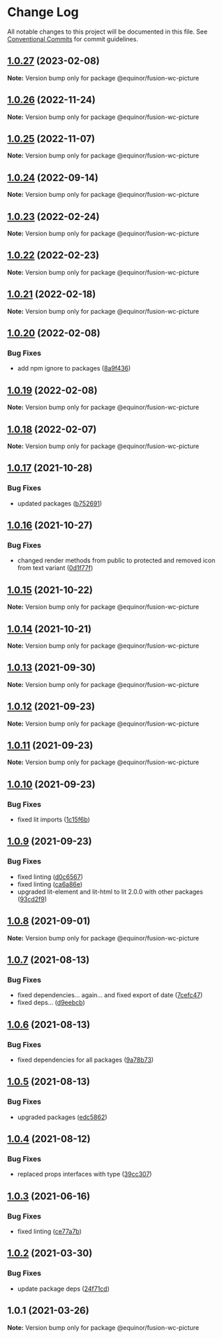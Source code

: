 # Change Log

All notable changes to this project will be documented in this file.
See [Conventional Commits](https://conventionalcommits.org) for commit guidelines.

## [1.0.27](https://github.com/equinor/fusion-web-components/compare/@equinor/fusion-wc-picture@1.0.26...@equinor/fusion-wc-picture@1.0.27) (2023-02-08)

**Note:** Version bump only for package @equinor/fusion-wc-picture





## [1.0.26](https://github.com/equinor/fusion-web-components/compare/@equinor/fusion-wc-picture@1.0.25...@equinor/fusion-wc-picture@1.0.26) (2022-11-24)

**Note:** Version bump only for package @equinor/fusion-wc-picture





## [1.0.25](https://github.com/equinor/fusion-web-components/compare/@equinor/fusion-wc-picture@1.0.24...@equinor/fusion-wc-picture@1.0.25) (2022-11-07)

**Note:** Version bump only for package @equinor/fusion-wc-picture





## [1.0.24](https://github.com/equinor/fusion-web-components/compare/@equinor/fusion-wc-picture@1.0.23...@equinor/fusion-wc-picture@1.0.24) (2022-09-14)

**Note:** Version bump only for package @equinor/fusion-wc-picture





## [1.0.23](https://github.com/equinor/fusion-web-components/compare/@equinor/fusion-wc-picture@1.0.22...@equinor/fusion-wc-picture@1.0.23) (2022-02-24)

**Note:** Version bump only for package @equinor/fusion-wc-picture





## [1.0.22](https://github.com/equinor/fusion-web-components/compare/@equinor/fusion-wc-picture@1.0.21...@equinor/fusion-wc-picture@1.0.22) (2022-02-23)

**Note:** Version bump only for package @equinor/fusion-wc-picture





## [1.0.21](https://github.com/equinor/fusion-web-components/compare/@equinor/fusion-wc-picture@1.0.20...@equinor/fusion-wc-picture@1.0.21) (2022-02-18)

**Note:** Version bump only for package @equinor/fusion-wc-picture





## [1.0.20](https://github.com/equinor/fusion-web-components/compare/@equinor/fusion-wc-picture@1.0.19...@equinor/fusion-wc-picture@1.0.20) (2022-02-08)


### Bug Fixes

* add npm ignore to packages ([8a9f436](https://github.com/equinor/fusion-web-components/commit/8a9f436f4d38c0fec431d9388ce3098853f8babc))





## [1.0.19](https://github.com/equinor/fusion-web-components/compare/@equinor/fusion-wc-picture@1.0.18...@equinor/fusion-wc-picture@1.0.19) (2022-02-08)

**Note:** Version bump only for package @equinor/fusion-wc-picture





## [1.0.18](https://github.com/equinor/fusion-web-components/compare/@equinor/fusion-wc-picture@1.0.17...@equinor/fusion-wc-picture@1.0.18) (2022-02-07)

**Note:** Version bump only for package @equinor/fusion-wc-picture





## [1.0.17](https://github.com/equinor/fusion-web-components/compare/@equinor/fusion-wc-picture@1.0.16...@equinor/fusion-wc-picture@1.0.17) (2021-10-28)


### Bug Fixes

* updated packages ([b752691](https://github.com/equinor/fusion-web-components/commit/b75269105063dfbb150432bd86426e33d67ba869))





## [1.0.16](https://github.com/equinor/fusion-web-components/compare/@equinor/fusion-wc-picture@1.0.15...@equinor/fusion-wc-picture@1.0.16) (2021-10-27)


### Bug Fixes

* changed render methods from public to protected and removed icon from text variant ([0d1f77f](https://github.com/equinor/fusion-web-components/commit/0d1f77fa509c8db3f79c5a4360425a19c949297e))





## [1.0.15](https://github.com/equinor/fusion-web-components/compare/@equinor/fusion-wc-picture@1.0.14...@equinor/fusion-wc-picture@1.0.15) (2021-10-22)

**Note:** Version bump only for package @equinor/fusion-wc-picture





## [1.0.14](https://github.com/equinor/fusion-web-components/compare/@equinor/fusion-wc-picture@1.0.13...@equinor/fusion-wc-picture@1.0.14) (2021-10-21)

**Note:** Version bump only for package @equinor/fusion-wc-picture





## [1.0.13](https://github.com/equinor/fusion-web-components/compare/@equinor/fusion-wc-picture@1.0.12...@equinor/fusion-wc-picture@1.0.13) (2021-09-30)

**Note:** Version bump only for package @equinor/fusion-wc-picture





## [1.0.12](https://github.com/equinor/fusion-web-components/compare/@equinor/fusion-wc-picture@1.0.11...@equinor/fusion-wc-picture@1.0.12) (2021-09-23)

**Note:** Version bump only for package @equinor/fusion-wc-picture





## [1.0.11](https://github.com/equinor/fusion-web-components/compare/@equinor/fusion-wc-picture@1.0.10...@equinor/fusion-wc-picture@1.0.11) (2021-09-23)

**Note:** Version bump only for package @equinor/fusion-wc-picture





## [1.0.10](https://github.com/equinor/fusion-web-components/compare/@equinor/fusion-wc-picture@1.0.9...@equinor/fusion-wc-picture@1.0.10) (2021-09-23)


### Bug Fixes

* fixed lit imports ([1c15f6b](https://github.com/equinor/fusion-web-components/commit/1c15f6b865b9e43193942610f881ed1bc74a623c))





## [1.0.9](https://github.com/equinor/fusion-web-components/compare/@equinor/fusion-wc-picture@1.0.8...@equinor/fusion-wc-picture@1.0.9) (2021-09-23)


### Bug Fixes

* fixed linting ([d0c6567](https://github.com/equinor/fusion-web-components/commit/d0c656728b87438ec0279512547986b5d05be03d))
* fixed linting ([ca6a86e](https://github.com/equinor/fusion-web-components/commit/ca6a86ebda14f6c85cb58f125778e94847b70b1d))
* upgraded lit-element and lit-html to lit 2.0.0 with other packages ([93cd2f9](https://github.com/equinor/fusion-web-components/commit/93cd2f997d6045fd5ab69fe05ccee5acfa861ad7))





## [1.0.8](https://github.com/equinor/fusion-web-components/compare/@equinor/fusion-wc-picture@1.0.7...@equinor/fusion-wc-picture@1.0.8) (2021-09-01)

**Note:** Version bump only for package @equinor/fusion-wc-picture





## [1.0.7](https://github.com/equinor/fusion-web-components/compare/@equinor/fusion-wc-picture@1.0.6...@equinor/fusion-wc-picture@1.0.7) (2021-08-13)


### Bug Fixes

* fixed dependencies... again... and fixed export of date ([7cefc47](https://github.com/equinor/fusion-web-components/commit/7cefc47b307e67c3a79c41579e07ece70c2e0728))
* fixed deps... ([d9eebcb](https://github.com/equinor/fusion-web-components/commit/d9eebcb1d637e9c2bb64f465c9378f1fea17c973))





## [1.0.6](https://github.com/equinor/fusion-web-components/compare/@equinor/fusion-wc-picture@1.0.5...@equinor/fusion-wc-picture@1.0.6) (2021-08-13)


### Bug Fixes

* fixed dependencies for all packages ([9a78b73](https://github.com/equinor/fusion-web-components/commit/9a78b73068685cd4d096fdea1e8501464c18a51c))





## [1.0.5](https://github.com/equinor/fusion-web-components/compare/@equinor/fusion-wc-picture@1.0.4...@equinor/fusion-wc-picture@1.0.5) (2021-08-13)


### Bug Fixes

* upgraded packages ([edc5862](https://github.com/equinor/fusion-web-components/commit/edc58624c3921ef6c77020dd3a026f40ed1dd5f2))





## [1.0.4](https://github.com/equinor/fusion-web-components/compare/@equinor/fusion-wc-picture@1.0.3...@equinor/fusion-wc-picture@1.0.4) (2021-08-12)


### Bug Fixes

* replaced props interfaces with type ([39cc307](https://github.com/equinor/fusion-web-components/commit/39cc3078b3bb217587f5eb39020a312cb859bb96))





## [1.0.3](https://github.com/equinor/fusion-web-components/compare/@equinor/fusion-wc-picture@1.0.2...@equinor/fusion-wc-picture@1.0.3) (2021-06-16)


### Bug Fixes

* fixed linting ([ce77a7b](https://github.com/equinor/fusion-web-components/commit/ce77a7bcf493e6d05b4201513b8676906130d235))





## [1.0.2](https://github.com/equinor/fusion-web-components/compare/@equinor/fusion-wc-picture@1.0.1...@equinor/fusion-wc-picture@1.0.2) (2021-03-30)


### Bug Fixes

* update package deps ([24f71cd](https://github.com/equinor/fusion-web-components/commit/24f71cdb8f2ce709dcd7be534e3ddaea6496311f))





## 1.0.1 (2021-03-26)

**Note:** Version bump only for package @equinor/fusion-wc-picture
